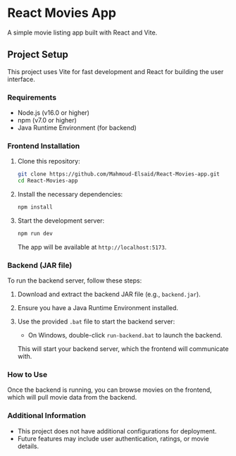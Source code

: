 
# React Movies App

A simple movie listing app built with React and Vite.

## Project Setup

This project uses Vite for fast development and React for building the user interface. 

### Requirements

- Node.js (v16.0 or higher)
- npm (v7.0 or higher)
- Java Runtime Environment (for backend)

### Frontend Installation

1. Clone this repository:

   ```bash
   git clone https://github.com/Mahmoud-Elsaid/React-Movies-app.git
   cd React-Movies-app
   ```

2. Install the necessary dependencies:

   ```bash
   npm install
   ```

3. Start the development server:

   ```bash
   npm run dev
   ```

   The app will be available at `http://localhost:5173`.

### Backend (JAR file)

To run the backend server, follow these steps:

1. Download and extract the backend JAR file (e.g., `backend.jar`).

2. Ensure you have a Java Runtime Environment installed.

3. Use the provided `.bat` file to start the backend server:

   - On Windows, double-click `run-backend.bat` to launch the backend.

   This will start your backend server, which the frontend will communicate with.

### How to Use

Once the backend is running, you can browse movies on the frontend, which will pull movie data from the backend.

### Additional Information

- This project does not have additional configurations for deployment.
- Future features may include user authentication, ratings, or movie details.
